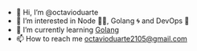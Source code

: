 - 👋 Hi, I’m @octavioduarte
- 👀 I’m interested in Node 🐢🚀, Golang 🌀 and DevOps 🔄
- 🌱 I’m currently learning [Golang](https://golang.org/)
- 📫 How to reach me octavioduarte2105@gmail.com
